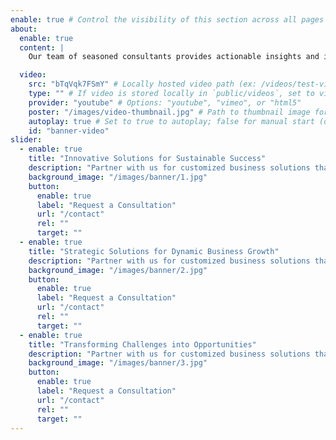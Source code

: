 ```yaml
---
enable: true # Control the visibility of this section across all pages where it is used
about:
  enable: true
  content: |
    Our team of seasoned consultants provides actionable insights and innovative strategies to help your business thrive in today's competitive landscape

  video:
    src: "bTqVqk7FSmY" # Locally hosted video path (ex: /videos/test-video.mp4), or a YouTube/Vimeo video ID (ex: youtube id - LXb3EKWsInQ, vimeo id - 1003013057)
    type: "" # If video is stored locally in `public/videos`, set to video file type (e.g., "video/mp4")
    provider: "youtube" # Options: "youtube", "vimeo", or "html5"
    poster: "/images/video-thumbnail.jpg" # Path to thumbnail image for the video
    autoplay: true # Set to true to autoplay; false for manual start (default: false)
    id: "banner-video"
slider:
  - enable: true
    title: "Innovative Solutions for Sustainable Success"
    description: "Partner with us for customized business solutions that elevate your <br/> corporate performance and ensure long-term success"
    background_image: "/images/banner/1.jpg"
    button:
      enable: true
      label: "Request a Consultation"
      url: "/contact"
      rel: ""
      target: ""
  - enable: true
    title: "Strategic Solutions for Dynamic Business Growth"
    description: "Partner with us for customized business solutions that elevate your <br/> corporate performance and ensure long-term success"
    background_image: "/images/banner/2.jpg"
    button:
      enable: true
      label: "Request a Consultation"
      url: "/contact"
      rel: ""
      target: ""
  - enable: true
    title: "Transforming Challenges into Opportunities"
    description: "Partner with us for customized business solutions that elevate your <br/> corporate performance and ensure long-term success"
    background_image: "/images/banner/3.jpg"
    button:
      enable: true
      label: "Request a Consultation"
      url: "/contact"
      rel: ""
      target: ""
---
```

